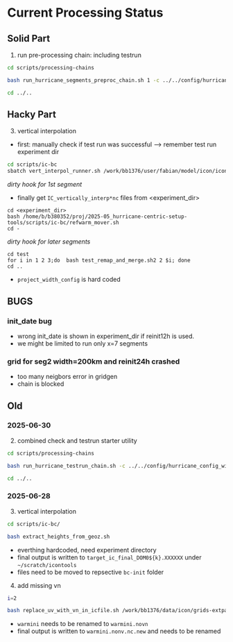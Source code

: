 # Current Processing Status

## Solid Part

1. run pre-processing chain: including testrun

```bash
cd scripts/processing-chains

bash run_hurricane_segments_preproc_chain.sh 1 -c ../../config/hurricane_config_width100km_reinit24h.toml

cd ../..

```

## Hacky Part
3. vertical interpolation

- first: manually check if test run was successful --> remember test run experiment dir
```bash
cd scripts/ic-bc
sbatch vert_interpol_runner.sh /work/bb1376/user/fabian/model/icon/icon-builds/icon-release-2024.07/experiments/hurricane-paulette2020-segments-width200km_reinit12h-segment2-20200909-exp108
```

*dirty hook for 1st segment*
- finally get `IC_vertically_interp*nc` files from <experiment_dir>
```
cd <experiment_dir>
bash /home/b/b380352/proj/2025-05_hurricane-centric-setup-tools/scripts/ic-bc/refwarm_mover.sh
cd -
```

*dirty hook for later segments*
```
cd test
for i in 1 2 3;do  bash test_remap_and_merge.sh2 2 $i; done
cd ..
```
- `project_width_config` is hard coded



## BUGS

### init_date bug
- wrong init_date is shown in experiment_dir if reinit12h is used.
- we might be limited to run only x=7 segments

### grid for seg2 width=200km and reinit24h crashed
- too many neigbors error in gridgen
- chain is blocked


## Old

### 2025-06-30


2. combined check and testrun starter utility

```bash
cd scripts/processing-chains

bash run_hurricane_testrun_chain.sh -c ../../config/hurricane_config_width100km_reinit12h.toml 2

cd ../..

```


### 2025-06-28

3. vertical interpolation

```bash 
cd scripts/ic-bc/

bash extract_heights_from_geoz.sh
```
- everthing hardcoded, need experiment directory
- final output is written to `target_ic_final_DOM0${k}.XXXXXX` under `~/scratch/icontools`
- files need to be moved to repsective `bc-init` folder

4. add missing vn
```bash
i=2

bash replace_uv_with_vn_in_icfile.sh /work/bb1376/data/icon/grids-extpar/hurricane-paulette2020-segments/seg1_width200km_reinit24h/hurricane-paulette2020-segments-seg1_dom${i}_DOM01.nc /work/bb1376/data/icon/bc-init/hurricane-paulette2020-segments/seg1_width200km_reinit24h/ifces2-atlanXL-ML_hurricane-paulette2020-segments_seg1_width200km_reinit24h_DOM0${i}_warmini.novn.nc
```
- `warmini` needs to be renamed to `warmini.novn`
- final output is written to `warmini.nonv.nc.new` and needs to be renamed

